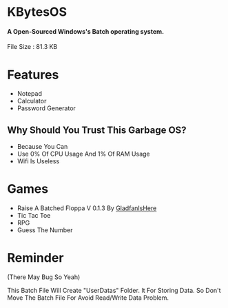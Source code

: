 # KBytesOS
#### A Open-Sourced Windows's Batch operating system.

File Size : 81.3 KB

# Features 

* Notepad
* Calculator
* Password Generator

## Why Should You Trust This Garbage OS?

* Because You Can
* Use 0% Of CPU Usage And 1% Of RAM Usage
* Wifi Is Useless

# Games

* Raise A Batched Floppa V 0.1.3 By [GladfanIsHere](https://github.com/GladfanIsHere/Raise-a-batched-floppa)
* Tic Tac Toe
* RPG
* Guess The Number

# Reminder 
(There May Bug So Yeah)

This Batch File Will Create "UserDatas" Folder. It For Storing Data.
So Don't Move The Batch File For Avoid Read/Write Data Problem.
